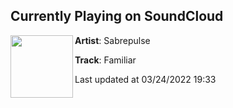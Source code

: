 ## Currently Playing on SoundCloud

[<img align="left" width="100" src="https://i1.sndcdn.com/artworks-000305684223-2sflef-t500x500.jpg">](https://soundcloud.com/sabrepulse/familiar)

**Artist**: Sabrepulse 

**Track**: Familiar

Last updated at 03/24/2022 19:33
